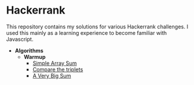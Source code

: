 # Hackerrank
This repository contains my solutions for various Hackerrank challenges. I used this mainly as a learning experience to become familiar with Javascript.

* __Algorithms__
    * __Warmup__
      * [Simple Array Sum](./Algorithms/Wamup/01-SimpleArraySum.js)
      * [Compare the triplets](./Algorithms/Wamup/02-CompareTheTriplets.js)
      * [A Very Big Sum](./Algorithms/Wamup/03-AVeryBigSum.js)
